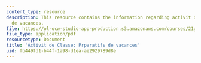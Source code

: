```yaml
---
content_type: resource
description: This resource contains the information regarding activit de classe prparatifs
  de vacances.
file: https://ol-ocw-studio-app-production.s3.amazonaws.com/courses/21g-302-french-ii-fall-2004/fb449fd1b44f1a98d1eaae2929789d8e_MIT21G_302_F04_classe_Z1.pdf
file_type: application/pdf
resourcetype: Document
title: 'Activit de Classe: Prparatifs de vacances'
uid: fb449fd1-b44f-1a98-d1ea-ae2929789d8e
---
```

